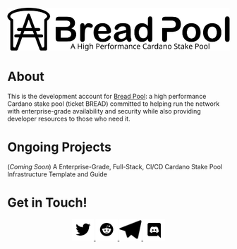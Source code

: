 <p align="center">
  <a href="https://bread-pool.com">
    <img src="https://raw.githubusercontent.com/bread-pool/bread-pool/mainline/assets/logo.svg" alt="Bread Pool Logo" />
  </a>
</p>

# About

This is the development account for [Bread Pool](https://bread-pool.com): a high performance Cardano stake pool (ticket BREAD) committed to helping run the network with enterprise-grade availability and security while also providing developer resources to those who need it.

# Ongoing Projects

(*Coming Soon*) A Enterprise-Grade, Full-Stack, CI/CD Cardano Stake Pool Infrastructure Template and Guide

# Get in Touch!

<div align="center">
  <a href="https://twitter.com/BreadStakePool">
    <img height="50px" src="https://raw.githubusercontent.com/bread-pool/bread-pool/mainline/assets/external-logos/twitter.svg" alt="Twitter Logo" />
  </a>

  <a href="https://www.reddit.com/user/bread-pool">
    <img height="50px" src="https://raw.githubusercontent.com/bread-pool/bread-pool/mainline/assets/external-logos/reddit.svg" alt="Reddit Logo" />
  </a>

  <a href="https://t.me/BreadStakePool">
    <img height="50px" src="https://raw.githubusercontent.com/bread-pool/bread-pool/mainline/assets/external-logos/telegram.svg" alt="Telegram Logo" />
  </a>

  <a href="https://discord.gg/qdcnVKYZFT">
    <img height="50px" src="https://raw.githubusercontent.com/bread-pool/bread-pool/mainline/assets/external-logos/discord.svg" alt="Discord Logo" />
  </a>
</div>
